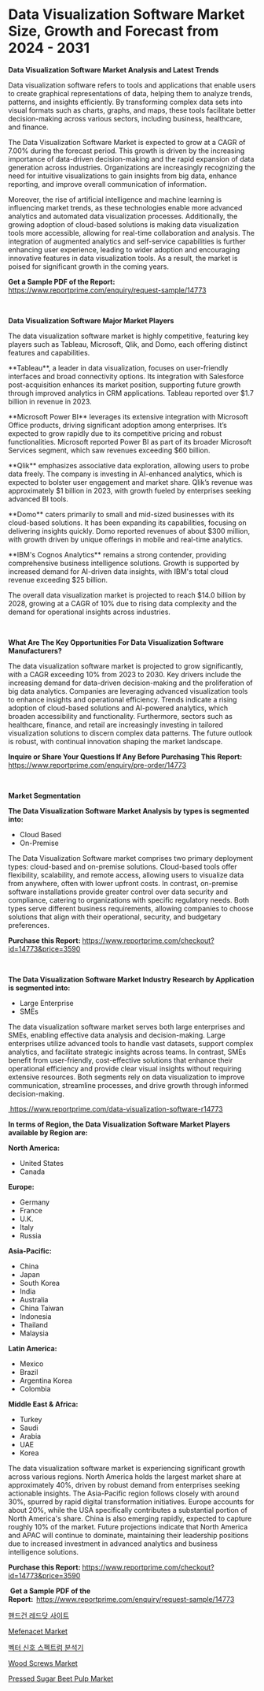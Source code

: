 <p><h1>Data Visualization Software Market Size, Growth and Forecast from 2024 - 2031</h1></p><p><strong>Data Visualization Software Market Analysis and Latest Trends</strong></p>
<p><p>Data visualization software refers to tools and applications that enable users to create graphical representations of data, helping them to analyze trends, patterns, and insights efficiently. By transforming complex data sets into visual formats such as charts, graphs, and maps, these tools facilitate better decision-making across various sectors, including business, healthcare, and finance.</p><p>The Data Visualization Software Market is expected to grow at a CAGR of 7.00% during the forecast period. This growth is driven by the increasing importance of data-driven decision-making and the rapid expansion of data generation across industries. Organizations are increasingly recognizing the need for intuitive visualizations to gain insights from big data, enhance reporting, and improve overall communication of information.</p><p>Moreover, the rise of artificial intelligence and machine learning is influencing market trends, as these technologies enable more advanced analytics and automated data visualization processes. Additionally, the growing adoption of cloud-based solutions is making data visualization tools more accessible, allowing for real-time collaboration and analysis. The integration of augmented analytics and self-service capabilities is further enhancing user experience, leading to wider adoption and encouraging innovative features in data visualization tools. As a result, the market is poised for significant growth in the coming years.</p></p>
<p><strong>Get a Sample PDF of the Report:&nbsp;</strong> <a href="https://www.reportprime.com/enquiry/request-sample/14773">https://www.reportprime.com/enquiry/request-sample/14773</a></p>
<p>&nbsp;</p>
<p><strong>Data Visualization Software Major Market Players</strong></p>
<p><p>The data visualization software market is highly competitive, featuring key players such as Tableau, Microsoft, Qlik, and Domo, each offering distinct features and capabilities.</p><p>**Tableau**, a leader in data visualization, focuses on user-friendly interfaces and broad connectivity options. Its integration with Salesforce post-acquisition enhances its market position, supporting future growth through improved analytics in CRM applications. Tableau reported over $1.7 billion in revenue in 2023.</p><p>**Microsoft Power BI** leverages its extensive integration with Microsoft Office products, driving significant adoption among enterprises. It’s expected to grow rapidly due to its competitive pricing and robust functionalities. Microsoft reported Power BI as part of its broader Microsoft Services segment, which saw revenues exceeding $60 billion.</p><p>**Qlik** emphasizes associative data exploration, allowing users to probe data freely. The company is investing in AI-enhanced analytics, which is expected to bolster user engagement and market share. Qlik’s revenue was approximately $1 billion in 2023, with growth fueled by enterprises seeking advanced BI tools.</p><p>**Domo** caters primarily to small and mid-sized businesses with its cloud-based solutions. It has been expanding its capabilities, focusing on delivering insights quickly. Domo reported revenues of about $300 million, with growth driven by unique offerings in mobile and real-time analytics.</p><p>**IBM's Cognos Analytics** remains a strong contender, providing comprehensive business intelligence solutions. Growth is supported by increased demand for AI-driven data insights, with IBM's total cloud revenue exceeding $25 billion.</p><p>The overall data visualization market is projected to reach $14.0 billion by 2028, growing at a CAGR of 10% due to rising data complexity and the demand for operational insights across industries.</p></p>
<p>&nbsp;</p>
<p><strong>What Are The Key Opportunities For Data Visualization Software Manufacturers?</strong></p>
<p><p>The data visualization software market is projected to grow significantly, with a CAGR exceeding 10% from 2023 to 2030. Key drivers include the increasing demand for data-driven decision-making and the proliferation of big data analytics. Companies are leveraging advanced visualization tools to enhance insights and operational efficiency. Trends indicate a rising adoption of cloud-based solutions and AI-powered analytics, which broaden accessibility and functionality. Furthermore, sectors such as healthcare, finance, and retail are increasingly investing in tailored visualization solutions to discern complex data patterns. The future outlook is robust, with continual innovation shaping the market landscape.</p></p>
<p><strong>Inquire or Share Your Questions If Any Before Purchasing This Report:</strong> <a href="https://www.reportprime.com/enquiry/pre-order/14773">https://www.reportprime.com/enquiry/pre-order/14773</a></p>
<p>&nbsp;</p>
<p><strong>Market Segmentation</strong></p>
<p><strong>The Data Visualization Software Market Analysis by types is segmented into:</strong></p>
<p><ul><li>Cloud Based</li><li>On-Premise</li></ul></p>
<p><p>The Data Visualization Software market comprises two primary deployment types: cloud-based and on-premise solutions. Cloud-based tools offer flexibility, scalability, and remote access, allowing users to visualize data from anywhere, often with lower upfront costs. In contrast, on-premise software installations provide greater control over data security and compliance, catering to organizations with specific regulatory needs. Both types serve different business requirements, allowing companies to choose solutions that align with their operational, security, and budgetary preferences.</p></p>
<p><strong>Purchase this Report:&nbsp;</strong><a href="https://www.reportprime.com/checkout?id=14773&price=3590">https://www.reportprime.com/checkout?id=14773&price=3590</a></p>
<p>&nbsp;</p>
<p><strong>The Data Visualization Software Market Industry Research by Application is segmented into:</strong></p>
<p><ul><li>Large Enterprise</li><li>SMEs</li></ul></p>
<p><p>The data visualization software market serves both large enterprises and SMEs, enabling effective data analysis and decision-making. Large enterprises utilize advanced tools to handle vast datasets, support complex analytics, and facilitate strategic insights across teams. In contrast, SMEs benefit from user-friendly, cost-effective solutions that enhance their operational efficiency and provide clear visual insights without requiring extensive resources. Both segments rely on data visualization to improve communication, streamline processes, and drive growth through informed decision-making.</p></p>
<p><a href="https://www.reportprime.com/data-visualization-software-r14773">&nbsp;https://www.reportprime.com/data-visualization-software-r14773</a></p>
<p><strong>In terms of Region, the Data Visualization Software Market Players available by Region are:</strong></p>
<p>
    <p> <strong> North America: </strong>
        <ul>
            <li>United States</li>
            <li>Canada</li>
        </ul>
        </p> 
    <p> <strong> Europe: </strong>
        <ul>
            <li>Germany</li>
            <li>France</li>
            <li>U.K.</li>
            <li>Italy</li>
            <li>Russia</li>
        </ul>
        </p> 
    <p> <strong> Asia-Pacific: </strong>
        <ul>
            <li>China</li>
            <li>Japan</li>
            <li>South Korea</li>
            <li>India</li>
            <li>Australia</li>
            <li>China Taiwan</li>
            <li>Indonesia</li>
            <li>Thailand</li>
            <li>Malaysia</li>
        </ul>
        </p> 
    <p> <strong> Latin America: </strong>
        <ul>
            <li>Mexico</li>
            <li>Brazil</li>
            <li>Argentina Korea</li>
            <li>Colombia</li>
        </ul>
        </p> 
    <p> <strong> Middle East & Africa: </strong>
        <ul>
            <li>Turkey</li>
            <li>Saudi</li>
            <li>Arabia</li>
            <li>UAE</li>
            <li>Korea</li>
        </ul>
    </p>
    </p>
<p><p>The data visualization software market is experiencing significant growth across various regions. North America holds the largest market share at approximately 40%, driven by robust demand from enterprises seeking actionable insights. The Asia-Pacific region follows closely with around 30%, spurred by rapid digital transformation initiatives. Europe accounts for about 20%, while the USA specifically contributes a substantial portion of North America's share. China is also emerging rapidly, expected to capture roughly 10% of the market. Future projections indicate that North America and APAC will continue to dominate, maintaining their leadership positions due to increased investment in advanced analytics and business intelligence solutions.</p></p>
<p><strong>Purchase this Report: </strong><a href="https://www.reportprime.com/checkout?id=14773&price=3590">https://www.reportprime.com/checkout?id=14773&price=3590</a></p>
<p>&nbsp;<strong>Get a Sample PDF of the Report:&nbsp;&nbsp;</strong><a href="https://www.reportprime.com/enquiry/request-sample/14773">https://www.reportprime.com/enquiry/request-sample/14773</a></p>
<p><strong></strong></p>
<p><p><a href="https://medium.com/@marielesch2023/handgun-red-dot-sights-market-%EC%9D%98-%EA%B8%80%EB%A1%9C%EB%B2%8C-%EC%8B%9C%EC%9E%A5-%EA%B0%9C%EC%9A%94%EB%8A%94-%EC%A0%84-%EC%84%B8%EA%B3%84-%EB%B0%8F-%EC%A3%BC%EC%9A%94-%EC%8B%9C%EC%9E%A5%EC%9D%98-%EC%82%B0%EC%97%85%EC%97%90-%EC%98%81%ED%96%A5%EC%9D%84-%EB%AF%B8%EC%B9%98%EB%8A%94-%EC%A3%BC%EC%9A%94-%ED%8A%B8%EB%A0%8C%EB%93%9C%EC%97%90-%EB%8C%80%ED%95%9C-%EB%8F%85%ED%8A%B9%ED%95%9C-%EA%B4%80%EC%A0%90%EC%9D%84-%EC%A0%9C%EA%B3%B5%ED%95%A9%EB%8B%88%EB%8B%A4-2851748e7bd3">핸드건 레드닷 사이트</a></p><p><a href="https://issuu.com/reportprime-2/docs/mefenacet-market-size-2030.pptx_0f6d4dd6fe6916">Mefenacet Market</a></p><p><a href="https://medium.com/@marielesch2023/vector-signal-spectrum-analyzers-market-%EC%9D%98-%EA%B8%80%EB%A1%9C%EB%B2%8C-%EC%8B%9C%EC%9E%A5-%EA%B0%9C%EC%9A%94%EB%8A%94-%EC%A0%84-%EC%84%B8%EA%B3%84-%EB%B0%8F-%EC%A3%BC%EC%9A%94-%EC%8B%9C%EC%9E%A5%EC%9D%98-%EC%82%B0%EC%97%85%EC%97%90-%EC%98%81%ED%96%A5%EC%9D%84-%EB%AF%B8%EC%B9%98%EB%8A%94-%EC%A3%BC%EC%9A%94-%ED%8A%B8%EB%A0%8C%EB%93%9C%EC%97%90-%EB%8C%80%ED%95%9C-%EB%8F%85%ED%8A%B9%ED%95%9C-%EA%B4%80%EC%A0%90%EC%9D%84-5d92c3de9f0a">벡터 신호 스펙트럼 분석기</a></p><p><a href="https://medium.com/@felipestehr/the-market-for-wood-screws-market-is-examined-in-this-report-along-with-the-factors-that-are-d8ed7c5d7e4f">Wood Screws Market</a></p><p><a href="https://issuu.com/reportprime-2/docs/pressed-sugar-beet-pulp-market-size_aacc2a6aa93a2e">Pressed Sugar Beet Pulp Market</a></p></p>
